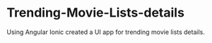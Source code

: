 # Trending-Movie-Lists-details
Using Angular Ionic created a UI app for trending movie lists details.

